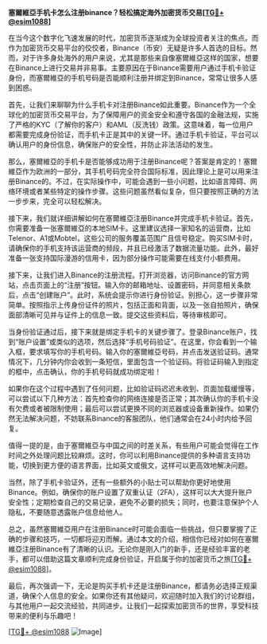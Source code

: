**塞爾維亞手机卡怎么注册binance？轻松搞定海外加密货币交易[[TG💪+ @esim1088](https://t.me/s/esim1088)]**

在当今这个数字化飞速发展的时代，加密货币逐渐成为全球投资者关注的焦点。而作为加密货币交易平台的佼佼者，Binance（币安）无疑是许多人首选的目标。然而，对于许多身处海外的用户来说，尤其是那些来自像塞爾維亞这样的国家，想要在Binance上进行交易并非易事。主要原因在于Binance需要用户通过手机卡验证身份，而塞爾維亞的手机号码是否能顺利注册并绑定到Binance，常常让很多人感到困惑。

首先，让我们来聊聊为什么手机卡对注册Binance如此重要。Binance作为一个全球化的加密货币交易平台，为了保障用户的资金安全和遵守各国的金融法规，实施了严格的KYC（了解你的客户）和AML（反洗钱）政策。这意味着，每一位用户都需要完成身份验证，而手机卡正是其中的关键一环。通过手机卡验证，平台可以确认用户的身份信息，确保账户的安全性，并防止非法活动的发生。

那么，塞爾維亞的手机卡是否能够成功用于注册Binance呢？答案是肯定的！塞爾維亞作为欧洲的一部分，其手机号码完全符合国际标准，因此理论上是可以用来注册Binance的。不过，在实际操作中，可能会遇到一些小问题，比如语言障碍、网络环境或者某些特定的操作步骤。这些问题虽然看似复杂，但只要按照正确的方法一步步来，完全可以轻松解决。

接下来，我们就详细讲解如何在塞爾維亞注册Binance并完成手机卡验证。首先，你需要准备一张塞爾維亞的本地SIM卡。这里建议选择一家知名的运营商，比如Telenor、A1或Mobtel，这些公司的服务覆盖范围广且信号稳定。购买SIM卡时，请确保你的手机支持该运营商的频段，并且已经激活了数据流量功能。此外，最好准备一张支持国际漫游的信用卡，因为部分操作可能需要在线支付小额费用。

接下来，让我们进入Binance的注册流程。打开浏览器，访问Binance的官方网站，点击页面上的“注册”按钮。输入你的邮箱地址、设置密码，并同意相关条款后，点击“创建账户”。此时，系统会提示你进行身份验证。别担心，这一步骤非常简单。按照指示上传身份证件的照片，包括正面和背面，以及一张自拍照片，确保面部清晰可见并与证件上的信息一致。提交这些资料后，等待审核即可。

当身份验证通过后，接下来就是绑定手机卡的关键步骤了。登录Binance账户，找到“账户设置”或类似的选项，然后选择“手机号码验证”。在这里，你会看到一个输入框，要求填写你的手机号码。输入你的塞爾維亞号码，并点击发送验证码。通常情况下，几分钟内你会收到一条短信，里面包含一个验证码。将验证码输入到指定的框中，点击确认，你的手机号码就成功绑定啦！

如果你在这个过程中遇到了任何问题，比如验证码迟迟未收到、页面加载缓慢等，可以尝试以下几种方法：首先检查你的网络连接是否正常；其次确认你的手机卡没有欠费或者被限制使用；最后可以尝试更换不同的浏览器或设备重新操作。如果仍然无法解决问题，不妨联系Binance的客服团队，他们通常会在24小时内给予回复。

值得一提的是，由于塞爾維亞与中国之间的时差关系，有些用户可能会觉得在工作时间之外处理问题比较麻烦。这时，你可以利用Binance提供的多种语言支持功能，切换到更方便的语言界面，比如英文或俄文，这样可以更高效地解决问题。

当然，除了手机卡验证外，还有一些额外的小贴士可以帮助你更好地使用Binance。例如，确保你的账户设置了双重认证（2FA），这样可以大大提升账户安全性；定期检查自己的交易记录，避免不必要的损失；同时，也要注意保护个人隐私，不要随意透露账户信息给他人。

总之，虽然塞爾維亞用户在注册Binance时可能会面临一些挑战，但只要掌握了正确的步骤和技巧，一切都将迎刃而解。通过本文的介绍，相信你已经对如何在塞爾維亞注册Binance有了清晰的认识。无论你是刚入门的新手，还是经验丰富的老手，都可以借助这篇文章顺利完成身份验证，开启属于你的加密货币之旅[[TG💪+ @esim1088](https://t.me/s/esim1088)]。

最后，再次强调一下，无论是购买手机卡还是注册Binance，都请务必选择正规渠道，确保个人信息的安全。如果你还有其他疑问，欢迎随时加入我们的讨论群组，与其他用户一起交流经验，共同进步。让我们一起探索加密货币的世界，享受科技带来的便利与乐趣吧！

[[TG💪+ @esim1088](https://t.me/s/esim1088) ![Image](https://i.postimg.cc/4NQfJmqS/Snipaste-2025-05-13-00-14-12.png)]